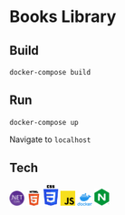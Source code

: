 # Books Library

## Build

```
docker-compose build
```

## Run 

```
docker-compose up
```

Navigate to `localhost`

## Tech

<img src="https://github.com/davamix/books-library/blob/master/logos/net_core.png" alt="ASP.NET Core" title="ASP.NET Core" width="26" > 
<img src="https://github.com/davamix/books-library/blob/master/logos/html_logo.png" alt="HTML" title="HTML" width="26" > 
<img src="https://github.com/davamix/books-library/blob/master/logos/css_logo.png" alt="CSS" title="CSS" width="26" > 
<img src="https://github.com/davamix/books-library/blob/master/logos/js_logo.png" alt="Javascript" title="Javascript" width="26" > 
<img src="https://github.com/davamix/books-library/blob/master/logos/docker_logo.png" alt="Docker" title="Docker" width="26" > 
<img src="https://github.com/davamix/books-library/blob/master/logos/nginx_logo.png" alt="Nginx" title="Nginx" width="26" > 
